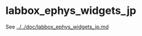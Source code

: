# labbox_ephys_widgets_jp

See [../../doc/labbox_ephys_widgets_jp.md](../../doc/labbox_ephys_widgets_jp.md)